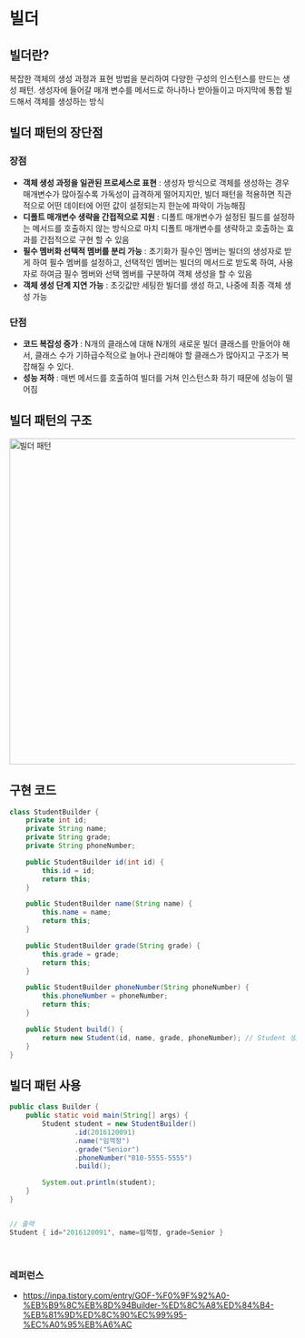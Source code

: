 # 빌더

## 빌더란?
복잡한 객체의 생성 과정과 표현 방법을 분리하여 다양한 구성의 인스턴스를 만드는 생성 패턴. 생성자에 들어갈 매개 변수를 메서드로 하나하나 받아들이고 마지막에 통합 빌드해서 객체를 생성하는 방식

## 빌더 패턴의 장단점

### 장점
- **객체 생성 과정을 일관된 프로세스로 표현** : 생성자 방식으로 객체를 생성하는 경우 매개변수가 많아질수록 가독성이 급격하게 떨어지지만, 빌더 패턴을 적용하면 직관적으로 어떤 데이터에 어떤 값이 설정되는지 한눈에 파악이 가능해짐
- **디폴트 매개변수 생략을 간접적으로 지원** : 디폴트 매개변수가 설정된 필드를 설정하는 메서드를 호출하지 않는 방식으로 마치 디폴트 매개변수를 생략하고 호출하는 효과를 간접적으로 구현 할 수 있음
- **필수 멤버화 선택적 멤버를 분리 가능** : 초기화가 필수인 멤버는 빌더의 생성자로 받게 하여 필수 멤버를 설정하고, 선택적인 멤버는 빌더의 메서드로 받도록 하여, 사용자로 하여금 필수 멤버와 선택 멤버를 구분하여 객체 생성을 할 수 있음
- **객체 생성 단계 지연 가능** : 초깃값만 세팅한 빌더를 생성 하고, 나중에 최종 객체 생성 가능

### 단점
- **코드 복잡성 증가** : N개의 클래스에 대해 N개의 새로운 빌더 클래스를 만들어야 해서, 클래스 수가 기하급수적으로 늘어나 관리해야 할 클래스가 많아지고 구조가 복잡해질 수 있다.
- **성능 저하** : 매번 메서드를 호출하여 빌더를 거쳐 인스턴스화 하기 때문에 성능이 떨어짐

## 빌더 패턴의 구조
<img width="573" alt="빌더 패턴" src="https://github.com/user-attachments/assets/2b553a1b-e702-4388-b70b-214557f60946">


## 구현 코드
```java
class StudentBuilder {
    private int id;
    private String name;
    private String grade;
    private String phoneNumber;

    public StudentBuilder id(int id) {
        this.id = id;
        return this;
    }

    public StudentBuilder name(String name) {
        this.name = name;
        return this;
    }

    public StudentBuilder grade(String grade) {
        this.grade = grade;
        return this;
    }

    public StudentBuilder phoneNumber(String phoneNumber) {
        this.phoneNumber = phoneNumber;
        return this;
    }

    public Student build() {
        return new Student(id, name, grade, phoneNumber); // Student 생성자 호출
    }
}
```

## 빌더 패턴 사용
```java
public class Builder {
    public static void main(String[] args) {
        Student student = new StudentBuilder()
                .id(2016120091)
                .name("임꺽정")
                .grade("Senior")
                .phoneNumber("010-5555-5555")
                .build();

        System.out.println(student);
    }
}


// 출력
Student { id='2016120091', name=임꺽정, grade=Senior }
```

<br>

### 레퍼런스
- https://inpa.tistory.com/entry/GOF-%F0%9F%92%A0-%EB%B9%8C%EB%8D%94Builder-%ED%8C%A8%ED%84%B4-%EB%81%9D%ED%8C%90%EC%99%95-%EC%A0%95%EB%A6%AC